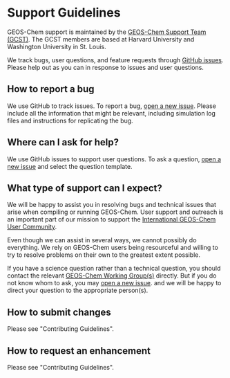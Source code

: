 # Support Guidelines

GEOS-Chem support is maintained by the [GEOS-Chem Support Team (GCST)](http://wiki.geos-chem.org/GEOS-Chem_Support_Team). The GCST members are based at Harvard University and Washington University in St. Louis.

We track bugs, user questions, and feature requests through [GitHub issues](https://www.youtube.com/watch?v=dFBhdotYVf8). Please help out as you can in response to issues and user questions.

## How to report a bug
We use GitHub to track issues. To report a bug, [open a new issue](https://github.com/geoschem/geos-chem/issues/new/choose). Please include all the information that might be relevant, including simulation log files and instructions for replicating the bug.

## Where can I ask for help?
We use GitHub issues to support user questions. To ask a question, [open a new issue](https://github.com/geoschem/geos-chem/issues/new/choose) and select the question template. 

## What type of support can I expect?

We will be happy to assist you in resolving bugs and technical issues that arise when compiling or running GEOS-Chem.  User support and outreach is an important part of our  mission to support the [International GEOS-Chem User Community](https://geoschem.github.io/geos-chem-people-projects-map/).

Even though we can assist in several ways, we cannot possibly do everything.  We rely on GEOS-Chem users being resourceful and willing to try to resolve problems on their own to the greatest extent possible.

If you have a science question rather than a technical question, you should contact the relevant [GEOS-Chem Working Group(s)](https://geos-chem.seas.harvard.edu/geos-working-groups) directly. But if you do not know whom to ask, you may [open a new issue](https://github.com/geoschem/geos-chem/issues/new/choose). and we will be happy to direct your question to the appropriate person(s).

## How to submit changes
Please see "Contributing Guidelines".

## How to request an enhancement
Please see "Contributing Guidelines".
